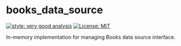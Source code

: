# books_data_source

[![style: very good analysis][very_good_analysis_badge]][very_good_analysis_link]
[![License: MIT][license_badge]][license_link]

In-memory implementation for managing Books data source interface.

[license_badge]: https://img.shields.io/badge/license-MIT-blue.svg
[license_link]: https://opensource.org/licenses/MIT
[very_good_analysis_badge]: https://img.shields.io/badge/style-very_good_analysis-B22C89.svg
[very_good_analysis_link]: https://pub.dev/packages/very_good_analysis
